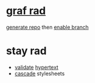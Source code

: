 # [graf rad](https://webmural.com/rad)

[generate repo](../../generate) then [enable branch](../../settings/pages)

# stay rad

* [validate](https://validator.w3.org/#validate_by_input) [hypertext](index.html)
* [cascade](https://webmural.com/css) stylesheets
